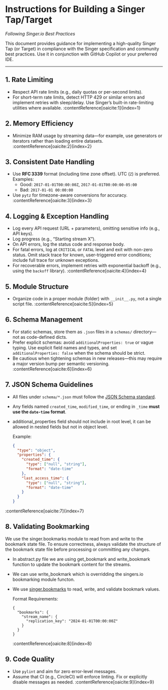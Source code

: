 # Instructions for Building a Singer Tap/Target
*Following Singer.io Best Practices*

This document provides guidance for implementing a high-quality Singer Tap (or Target) in compliance with the Singer specification and community best practices. Use it in conjunction with GitHub Copilot or your preferred IDE.

---

## 1. Rate Limiting
- Respect API rate limits (e.g., daily quotas or per-second limits).
- For short-term rate limits, detect HTTP 429 or similar errors and implement retries with sleep/delay. Use Singer’s built-in rate-limiting utilities where available.
:contentReference[oaicite:1]{index=1}

## 2. Memory Efficiency
- Minimize RAM usage by streaming data—for example, use generators or iterators rather than loading entire datasets.
:contentReference[oaicite:2]{index=2}

## 3. Consistent Date Handling
- Use **RFC 3339** format (including time zone offset). UTC (`Z`) is preferred. Examples:
  - Good: `2017-01-01T00:00:00Z`, `2017-01-01T00:00:00-05:00`
  - Bad: `2017-01-01 00:00:00`
- Use `pytz` for timezone-aware conversions for accuracy.
:contentReference[oaicite:3]{index=3}

## 4. Logging & Exception Handling
- Log every API request (URL + parameters), omitting sensitive info (e.g., API keys).
- Log progress (e.g., “Starting stream X”).
- On API errors, log the status code and response body.
- For fatal errors, log at `CRITICAL` or `FATAL` level and exit with non-zero status. Omit stack trace for known, user-triggered error conditions; include full trace for unknown exceptions.
- For recoverable errors, implement retries with exponential backoff (e.g., using the `backoff` library).
:contentReference[oaicite:4]{index=4}

## 5. Module Structure
- Organize code in a proper module (folder) with `__init__.py`, not a single script file.
:contentReference[oaicite:5]{index=5}

## 6. Schema Management
- For static schemas, store them as `.json` files in a `schemas/` directory—not as code-defined dicts.
- Prefer explicit schemas: avoid `additionalProperties: true` or vague typing. Use explicit field names and types, and set `additionalProperties: false` when the schema should be strict.
- Be cautious when tightening schemas in new releases—this may require a major version bump per semantic versioning.
:contentReference[oaicite:6]{index=6}

## 7. JSON Schema Guidelines
- All files under `schema/*.json` must follow the [JSON Schema standard](https://json-schema.org/).
- Any fields named `created_time`, `modified_time`, or ending in `_time` **must use the `date-time` format**.
- additional_properties field should not include in root level, it can be allowed in nested fields but not in object level.

  Example:
  ```json
  {
    "type": "object",
    "properties": {
      "created_time": {
        "type": ["null", "string"],
        "format": "date-time"
      },
      "last_access_time": {
        "type": ["null", "string"],
        "format": "date-time"
      }
    }
  }
  ```
:contentReference[oaicite:7]{index=7}

## 8. Validating Bookmarking
We use the singer.bookmarks module to read from and write to the bookmark state file. To ensure correctness, always validate the structure of the bookmark state file before processing or committing any changes.
- In abstract.py file we are using get_bookmark and write_bookmark function to update the bookmark content for the streams.
- We can use write_bookmark which is overridding the singers.io bookmarking module functon.
- We use [singer.bookmarks](https://github.com/singer-io/singer-python/blob/master/singer/bookmarks.py) to read, write, and validate bookmark values.

  Format Requirements:
  ```
  {
    "bookmarks": {
      "stream_name": {
        "replication_key": "2024-01-01T00:00:00Z"
      }
    }
  }
  ```
  :contentReference[oaicite:8]{index=8}


## 9. Code Quality
- Use `pylint` and aim for zero error-level messages.
- Assume that CI (e.g., CircleCI) will enforce linting. Fix or explicitly disable messages as needed.
:contentReference[oaicite:9]{index=9}
